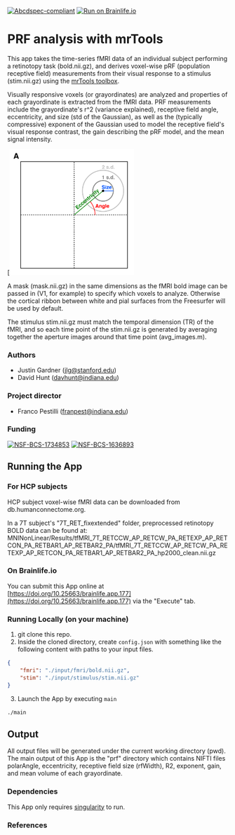 [![Abcdspec-compliant](https://img.shields.io/badge/ABCD_Spec-v1.1-green.svg)](https://github.com/brain-life/abcd-spec)
[![Run on Brainlife.io](https://img.shields.io/badge/Brainlife-bl.app.1-blue.svg)](https://doi.org/10.25663/bl.app.1)

# PRF analysis with mrTools

This app takes the time-series fMRI data of an individual subject performing a retinotopy task (bold.nii.gz), and derives voxel-wise pRF (population receptive field) measurements from their visual response to a stimulus (stim.nii.gz) using the [mrTools toolbox](https://github.com/justingardner/mrTools).

Visually responsive voxels (or grayordinates) are analyzed and properties of each grayordinate is extracted from the fMRI data.  PRF measurements include the grayordinate's r^2 (variance explained), receptive field angle, eccentricity, and size (std of the Gaussian), as well as the (typically compressive) exponent of the Gaussian used to model the receptive field's visual response contrast, the gain describing the pRF model, and the mean signal intensity.

[![pRF parameters](https://raw.githubusercontent.com/davhunt/pictures/master/Screenshot%20from%202019-04-17%2014-41-11.png)

A mask (mask.nii.gz) in the same dimensions as the fMRI bold image can be passed in (V1, for example) to specify which voxels to analyze. Otherwise the cortical ribbon between white and pial surfaces from the Freesurfer will be used by default.

The stimulus stim.nii.gz must match the temporal dimension (TR) of the fMRI, and so each time point of the stim.nii.gz is generated by averaging together the aperture images around that time point (avg_images.m).

### Authors
- Justin Gardner (jlg@stanford.edu)
- David Hunt (davhunt@indiana.edu)

### Project director
- Franco Pestilli (franpest@indiana.edu)

### Funding 
[![NSF-BCS-1734853](https://img.shields.io/badge/NSF_BCS-1734853-blue.svg)](https://nsf.gov/awardsearch/showAward?AWD_ID=1734853)
[![NSF-BCS-1636893](https://img.shields.io/badge/NSF_BCS-1636893-blue.svg)](https://nsf.gov/awardsearch/showAward?AWD_ID=1636893)

## Running the App 

### For HCP subjects

HCP subject voxel-wise fMRI data can be downloaded from db.humanconnectome.org.

In a 7T subject's "7T_RET_fixextended" folder, preprocessed retinotopy BOLD data can be found at: MNINonLinear/Results/tfMRI_7T_RETCCW_AP_RETCW_PA_RETEXP_AP_RETCON_PA_RETBAR1_AP_RETBAR2_PA/tfMRI_7T_RETCCW_AP_RETCW_PA_RETEXP_AP_RETCON_PA_RETBAR1_AP_RETBAR2_PA_hp2000_clean.nii.gz

### On Brainlife.io

You can submit this App online at [https://doi.org/10.25663/brainlife.app.177](https://doi.org/10.25663/brainlife.app.177) via the "Execute" tab.

### Running Locally (on your machine)

1. git clone this repo.
2. Inside the cloned directory, create `config.json` with something like the following content with paths to your input files.

```json
{
    "fmri": "./input/fmri/bold.nii.gz",
    "stim": "./input/stimulus/stim.nii.gz"
}
```

3. Launch the App by executing `main`

```bash
./main
```

## Output

All output files will be generated under the current working directory (pwd). The main output of this App is the "prf" directory which contains NIFTI files polarAngle, eccentricity, receptive field size (rfWidth), R2, exponent, gain, and mean volume of each grayordinate.

### Dependencies

This App only requires [singularity](https://www.sylabs.io/singularity/) to run.

### References


